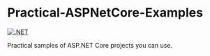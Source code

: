 # Practical-ASPNetCore-Examples

[![.NET](https://github.com/ibrahimatay/Practical-ASPNetCore-Examples/actions/workflows/dotnet.yml/badge.svg?branch=main)](https://github.com/ibrahimatay/Practical-ASPNetCore-Examples/actions/workflows/dotnet.yml)

Practical samples of ASP.NET Core projects you can use.
